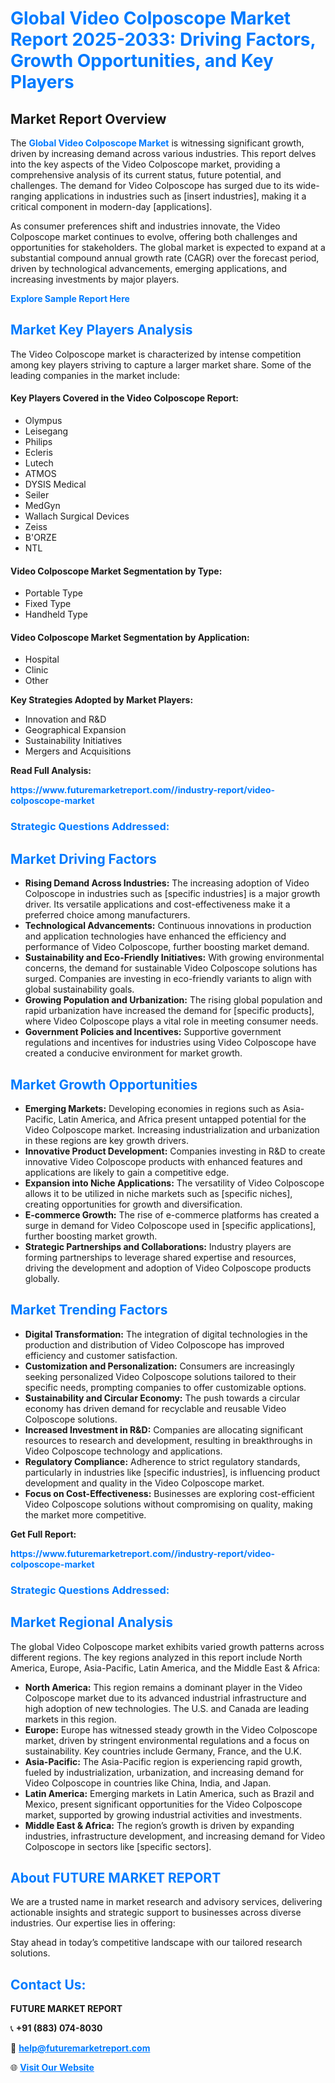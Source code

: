<h1 style="color: #007BFF;">Global Video Colposcope Market Report 2025-2033: Driving Factors, Growth Opportunities, and Key Players</h1>

<section id="overview">
<h2>Market Report Overview</h2>
<p>The <a href="https://www.futuremarketreport.com//industry-report/video-colposcope-market" style="color: #007BFF; text-decoration: none;"><strong>Global Video Colposcope Market</strong></a> is witnessing significant growth, driven by increasing demand across various industries. This report delves into the key aspects of the Video Colposcope market, providing a comprehensive analysis of its current status, future potential, and challenges. The demand for Video Colposcope has surged due to its wide-ranging applications in industries such as [insert industries], making it a critical component in modern-day [applications].</p>
<p>As consumer preferences shift and industries innovate, the Video Colposcope market continues to evolve, offering both challenges and opportunities for stakeholders. The global market is expected to expand at a substantial compound annual growth rate (CAGR) over the forecast period, driven by technological advancements, emerging applications, and increasing investments by major players.</p>
</section>

<section id="overview">
<p><a href="https://www.futuremarketreport.com//request-sample/reportId=86673" style="color: #007BFF; text-decoration: none;"><strong>Explore Sample Report Here</strong></a></p>
</section>

<section id="key-players">
<h2 style="color: #007BFF;">Market Key Players Analysis</h2>
<p>The Video Colposcope market is characterized by intense competition among key players striving to capture a larger market share. Some of the leading companies in the market include:</p>
<h4>Key Players Covered in the Video Colposcope Report:</h4>
<ul><li>Olympus</li><li>Leisegang</li><li>Philips</li><li>Ecleris</li><li>Lutech</li><li>ATMOS</li><li>DYSIS Medical</li><li>Seiler</li><li>MedGyn</li><li>Wallach Surgical Devices</li><li>Zeiss</li><li>B&#039;ORZE</li><li>NTL</li></ul>
<h4>Video Colposcope Market Segmentation by Type:</h4>
<ul><li>Portable Type</li><li>Fixed Type</li><li>Handheld Type</li></ul>

<h4>Video Colposcope Market Segmentation by Application:</h4>
<ul><li>Hospital</li><li>Clinic</li><li>Other</li></ul>
<p><strong>Key Strategies Adopted by Market Players:</strong></p>
<ul>
<li>Innovation and R&D</li>
<li>Geographical Expansion</li>
<li>Sustainability Initiatives</li>
<li>Mergers and Acquisitions</li>
</ul>
</section>

<section>
<p><strong>Read Full Analysis: </strong></p><a href="https://www.futuremarketreport.com//industry-report/video-colposcope-market" style="color: #007BFF; text-decoration: none;"><strong>https://www.futuremarketreport.com//industry-report/video-colposcope-market</strong></a>
<h3 style="color: #007BFF;">Strategic Questions Addressed:</h3>
</section>

<section id="driving-factors">
<h2 style="color: #007BFF;">Market Driving Factors</h2>
<ul>
<li><strong>Rising Demand Across Industries:</strong> The increasing adoption of Video Colposcope in industries such as [specific industries] is a major growth driver. Its versatile applications and cost-effectiveness make it a preferred choice among manufacturers.</li>
<li><strong>Technological Advancements:</strong> Continuous innovations in production and application technologies have enhanced the efficiency and performance of Video Colposcope, further boosting market demand.</li>
<li><strong>Sustainability and Eco-Friendly Initiatives:</strong> With growing environmental concerns, the demand for sustainable Video Colposcope solutions has surged. Companies are investing in eco-friendly variants to align with global sustainability goals.</li>
<li><strong>Growing Population and Urbanization:</strong> The rising global population and rapid urbanization have increased the demand for [specific products], where Video Colposcope plays a vital role in meeting consumer needs.</li>
<li><strong>Government Policies and Incentives:</strong> Supportive government regulations and incentives for industries using Video Colposcope have created a conducive environment for market growth.</li>
</ul>
</section>

<section id="growth-opportunities">
<h2 style="color: #007BFF;">Market Growth Opportunities</h2>
<ul>
<li><strong>Emerging Markets:</strong> Developing economies in regions such as Asia-Pacific, Latin America, and Africa present untapped potential for the Video Colposcope market. Increasing industrialization and urbanization in these regions are key growth drivers.</li>
<li><strong>Innovative Product Development:</strong> Companies investing in R&D to create innovative Video Colposcope products with enhanced features and applications are likely to gain a competitive edge.</li>
<li><strong>Expansion into Niche Applications:</strong> The versatility of Video Colposcope allows it to be utilized in niche markets such as [specific niches], creating opportunities for growth and diversification.</li>
<li><strong>E-commerce Growth:</strong> The rise of e-commerce platforms has created a surge in demand for Video Colposcope used in [specific applications], further boosting market growth.</li>
<li><strong>Strategic Partnerships and Collaborations:</strong> Industry players are forming partnerships to leverage shared expertise and resources, driving the development and adoption of Video Colposcope products globally.</li>
</ul>
</section>

<section id="trending-factors">
<h2 style="color: #007BFF;">Market Trending Factors</h2>
<ul>
<li><strong>Digital Transformation:</strong> The integration of digital technologies in the production and distribution of Video Colposcope has improved efficiency and customer satisfaction.</li>
<li><strong>Customization and Personalization:</strong> Consumers are increasingly seeking personalized Video Colposcope solutions tailored to their specific needs, prompting companies to offer customizable options.</li>
<li><strong>Sustainability and Circular Economy:</strong> The push towards a circular economy has driven demand for recyclable and reusable Video Colposcope solutions.</li>
<li><strong>Increased Investment in R&D:</strong> Companies are allocating significant resources to research and development, resulting in breakthroughs in Video Colposcope technology and applications.</li>
<li><strong>Regulatory Compliance:</strong> Adherence to strict regulatory standards, particularly in industries like [specific industries], is influencing product development and quality in the Video Colposcope market.</li>
<li><strong>Focus on Cost-Effectiveness:</strong> Businesses are exploring cost-efficient Video Colposcope solutions without compromising on quality, making the market more competitive.</li>
</ul>
</section>

<section>
<p><strong>Get Full Report: </strong></p><a href="https://www.futuremarketreport.com//industry-report/video-colposcope-market" style="color: #007BFF; text-decoration: none;"><strong>https://www.futuremarketreport.com//industry-report/video-colposcope-market</strong></a>
<h3 style="color: #007BFF;">Strategic Questions Addressed:</h3>
</section>


<section id="regional-analysis">
<h2 style="color: #007BFF;">Market Regional Analysis</h2>
<p>The global Video Colposcope market exhibits varied growth patterns across different regions. The key regions analyzed in this report include North America, Europe, Asia-Pacific, Latin America, and the Middle East & Africa:</p>
<ul>
<li><strong>North America:</strong> This region remains a dominant player in the Video Colposcope market due to its advanced industrial infrastructure and high adoption of new technologies. The U.S. and Canada are leading markets in this region.</li>
<li><strong>Europe:</strong> Europe has witnessed steady growth in the Video Colposcope market, driven by stringent environmental regulations and a focus on sustainability. Key countries include Germany, France, and the U.K.</li>
<li><strong>Asia-Pacific:</strong> The Asia-Pacific region is experiencing rapid growth, fueled by industrialization, urbanization, and increasing demand for Video Colposcope in countries like China, India, and Japan.</li>
<li><strong>Latin America:</strong> Emerging markets in Latin America, such as Brazil and Mexico, present significant opportunities for the Video Colposcope market, supported by growing industrial activities and investments.</li>
<li><strong>Middle East & Africa:</strong> The region’s growth is driven by expanding industries, infrastructure development, and increasing demand for Video Colposcope in sectors like [specific sectors].</li>
</ul>
</section>

<footer>
<h2 style="color: #007BFF;">About FUTURE MARKET REPORT</h2>
<p>We are a trusted name in market research and advisory services, delivering actionable insights and strategic support to businesses across diverse industries. Our expertise lies in offering:</p>

<p>Stay ahead in today’s competitive landscape with our tailored research solutions.</p>

<h2 style="color: #007BFF;">Contact Us:</h2>
<p><strong>FUTURE MARKET REPORT</strong></p>
<p>📞 <strong>+91 (883) 074-8030</strong></p>
<p>📧 <strong><a href="mailto:help@futuremarketreport.com" style="color: #007BFF;">help@futuremarketreport.com</a></strong></p>
<p>🌐 <strong><a href="https://www.futuremarketreport.com/" style="color: #007BFF;">Visit Our Website</a></strong></p>
</footer>